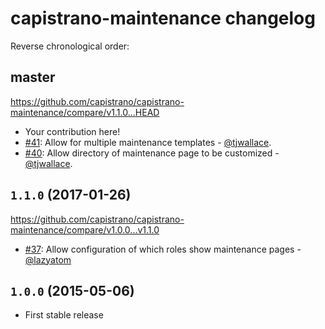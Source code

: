 # capistrano-maintenance changelog

Reverse chronological order:

## master

https://github.com/capistrano/capistrano-maintenance/compare/v1.1.0...HEAD

* Your contribution here!
* [#41](https://github.com/capistrano/maintenance/pull/41): Allow for multiple maintenance templates - [@tjwallace](https://github.com/tjwallace).
* [#40](https://github.com/capistrano/maintenance/pull/40): Allow directory of maintenance page to be customized - [@tjwallace](https://github.com/tjwallace).

## `1.1.0` (2017-01-26)

https://github.com/capistrano/capistrano-maintenance/compare/v1.0.0...v1.1.0

* [#37](https://github.com/capistrano/maintenance/pull/37): Allow configuration of which roles show maintenance pages - [@lazyatom](https://github.com/lazyatom)

## `1.0.0` (2015-05-06)

* First stable release
